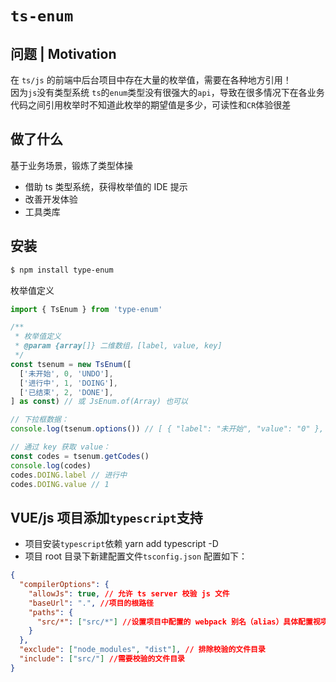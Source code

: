 # `ts-enum`

## **问题 | Motivation**

在 `ts/js` 的前端中后台项目中存在大量的枚举值，需要在各种地方引用！  
因为`js`没有类型系统 `ts`的`enum`类型没有很强大的`api`，导致在很多情况下在各业务代码之间引用枚举时不知道此枚举的期望值是多少，可读性和`CR`体验很差

## 做了什么

基于业务场景，锻炼了类型体操

- 借助 ts 类型系统，获得枚举值的 IDE 提示
- 改善开发体验
- 工具类库

## 安装

```bash
$ npm install type-enum
```

枚举值定义

```js
import { TsEnum } from 'type-enum'

/**
 * 枚举值定义
 * @param {array[]} 二维数组，[label, value, key]
 */
const tsenum = new TsEnum([
  ['未开始', 0, 'UNDO'],
  ['进行中', 1, 'DOING'],
  ['已结束', 2, 'DONE'],
] as const) // 或 JsEnum.of(Array) 也可以

// 下拉框数据：
console.log(tsenum.options()) // [ { "label": "未开始", "value": "0" }, { "label": "进行中", "value": "1" }, { "label": "已结束", "value": "2" } ]

// 通过 key 获取 value：
const codes = tsenum.getCodes()
console.log(codes)
codes.DOING.label // 进行中
codes.DOING.value // 1

```

## VUE/js 项目添加`typescript`支持

- 项目安装`typescript`依赖 yarn add typescript -D
- 项目 root 目录下新建配置文件`tsconfig.json` 配置如下：

```json
{
  "compilerOptions": {
    "allowJs": true, // 允许 ts server 校验 js 文件
    "baseUrl": ".", //项目的根路径
    "paths": {
      "src/*": ["src/*"] //设置项目中配置的 webpack 别名（alias）具体配置视项目而定
    }
  },
  "exclude": ["node_modules", "dist"], // 排除校验的文件目录
  "include": ["src/"] //需要校验的文件目录
}
```
